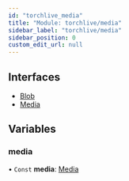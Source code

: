 ```yaml
---
id: "torchlive_media"
title: "Module: torchlive/media"
sidebar_label: "torchlive/media"
sidebar_position: 0
custom_edit_url: null
---
```


## Interfaces

- [Blob](../interfaces/torchlive_media.blob.md)
- [Media](../interfaces/torchlive_media.media.md)

## Variables

### media

• `Const` **media**: [Media](../interfaces/torchlive_media.media.md)
